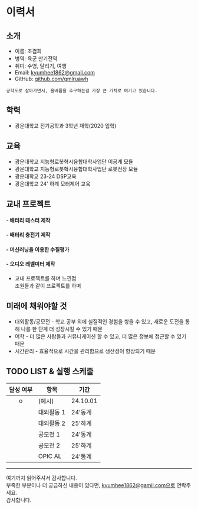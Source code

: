 # 이력서

## 소개
- 이름: 조겸희
- 병역: 육군 만기전역
- 취미: 수영, 달리기, 여행
- Email: kyumhee1862@gmail.com
- GitHub: [github.com/gmlruawh](https://github.com/gmlruawh)

```
공학도로 살아가면서, 올바름을 추구하는걸 가장 큰 가치로 여기고 있습니다.
```
## 학력
- 광운대학교 전기공학과 3학년 재학(2020 입학)

## 교육
- 광운대학교 지능형로봇혁시융합대학사업단 이공계 모듈
- 광운대학교 지능형로봇혁시융합대학사업단 로봇전장 모듈
- 광운대학교 23-24 DSP교육
- 광운대학교 24' 하계 모터제어 교육

## 교내 프로젝트
#### - 배터리 테스터 제작
 
#### - 배터리 충전기 제작

#### - 머신러닝을 이용한 수질평가

#### - 오디오 레벨미터 제작

- 교내 프로젝트를 하며 느낀점
  <br/>
  조원들과 같이 프로젝트를 하며
  
## 미래에 채워야할 것

- 대외활동/공모전 - 학교 공부 외에 실질적인 경험을 쌓을 수 있고, 새로운 도전을 통해 나를 한 단계 더 성장시킬 수 있기 때문
- 어학 - 더 많은 사람들과 커뮤니케이션 할 수 있고, 더 많은 정보에 접근할 수 있기 때문
- 시간관리 - 효율적으로 시간을 관리함으로 생산성이 향상되기 때문

## TODO LIST & 실행 스케줄 
|달성 여부|항목|기간|
|:------:|------|------|
| o |(예시)|24.10.01|
| |대외활동 1|24'동계|
| |대외활동 2|25'하계|
| |공모전 1|24'동계|
| |공모전 2|25'하계|
| |OPIC AL|24'동계|
----

여기까지 읽어주셔서 감사합니다. <br/>
부족한 부분이나 더 궁금하신 내용이 있다면, kyumhee1862@gamil.com으로 연락주세요.<br/>
감사합니다.
